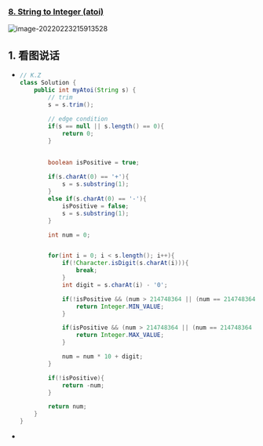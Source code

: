### [8. String to Integer (atoi)](https://leetcode-cn.com/problems/string-to-integer-atoi/)

![image-20220223215913528](https://raw.githubusercontent.com/TWDH/Leetcode-From-Zero/pictures/img/image-20220223215913528.png)

## 1. 看图说话

- ```java
  // K.Z
  class Solution {
      public int myAtoi(String s) {
          // trim
          s = s.trim();
          
          // edge condition
          if(s == null || s.length() == 0){
              return 0;
          }
  
          
          boolean isPositive = true;
          
          if(s.charAt(0) == '+'){
              s = s.substring(1);
          }
          else if(s.charAt(0) == '-'){
              isPositive = false;
              s = s.substring(1);
          }
  
          int num = 0;
  
  
          for(int i = 0; i < s.length(); i++){
              if(!Character.isDigit(s.charAt(i))){
                  break;
              }
              int digit = s.charAt(i) - '0';
  
              if(!isPositive && (num > 214748364 || (num == 214748364 && digit > 8))){
                  return Integer.MIN_VALUE;
              }
  
              if(isPositive && (num > 214748364 || (num == 214748364 && digit > 7))){
                  return Integer.MAX_VALUE;
              }
  
              num = num * 10 + digit;
          }
  
          if(!isPositive){
              return -num;
          }
  
          return num;
      }
  }
  ```

- 